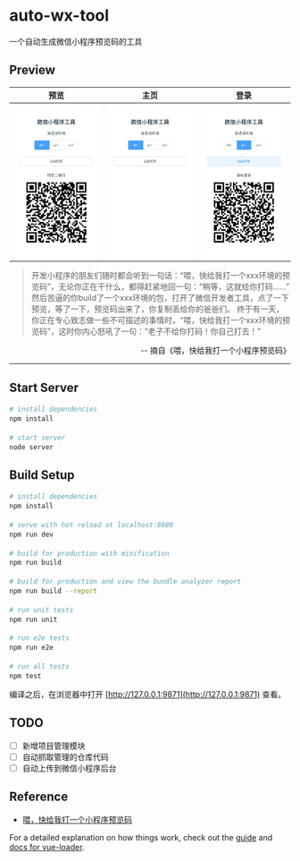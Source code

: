 # auto-wx-tool

一个自动生成微信小程序预览码的工具

## Preview

| 预览              |         主页      | 登录              |
| ----------------- | ----------------- | ----------------- |
| ![](./docs/2.png) | ![](./docs/1.png) | ![](./docs/3.png) |

> 开发小程序的朋友们随时都会听到一句话：“喂，快给我打一个xxx环境的预览码”，无论你正在干什么，都得赶紧地回一句：“稍等，这就给你打码……”
> 然后苦逼的你build了一个xxx环境的包，打开了微信开发者工具，点了一下预览，等了一下，预览码出来了，你复制丢给你的爸爸们。
> 终于有一天，你正在专心致志做一些不可描述的事情时，“喂，快给我打一个xxx环境的预览码”，这时你内心怒吼了一句：“老子不给你打码！你自己打去！”

<p align="right">
-- 摘自《喂，快给我打一个小程序预览码》
</p>

------

## Start Server

``` bash
# install dependencies
npm install

# start server
node server
```

## Build Setup

``` bash
# install dependencies
npm install

# serve with hot reload at localhost:8080
npm run dev

# build for production with minification
npm run build

# build for production and view the bundle analyzer report
npm run build --report

# run unit tests
npm run unit

# run e2e tests
npm run e2e

# run all tests
npm test
```

编译之后，在浏览器中打开 [http://127.0.0.1:9871](http://127.0.0.1:9871) 查看。

## TODO

- [ ] 新增项目管理模块
- [ ] 自动抓取管理的仓库代码
- [ ] 自动上传到微信小程序后台

## Reference

* [喂，快给我打一个小程序预览码](https://segmentfault.com/a/1190000015336845)

For a detailed explanation on how things work, check out the [guide](http://vuejs-templates.github.io/webpack/) and [docs for vue-loader](http://vuejs.github.io/vue-loader).
